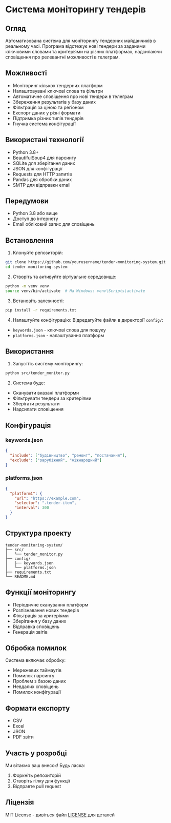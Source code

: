 # Система моніторингу тендерів

## Огляд
Автоматизована система для моніторингу тендерних майданчиків в реальному часі. Програма відстежує нові тендери за заданими ключовими словами та критеріями на різних платформах, надсилаючи сповіщення про релевантні можливості в телеграм.

## Можливості
- Моніторинг кількох тендерних платформ
- Налаштовувані ключові слова та фільтри
- Автоматичне сповіщення про нові тендери в телеграм
- Збереження результатів у базу даних
- Фільтрація за ціною та регіоном
- Експорт даних у різні формати
- Підтримка різних типів тендерів
- Гнучка система конфігурації

## Використані технології
- Python 3.8+
- BeautifulSoup4 для парсингу
- SQLite для зберігання даних
- JSON для конфігурації
- Requests для HTTP запитів
- Pandas для обробки даних
- SMTP для відправки email

## Передумови
- Python 3.8 або вище
- Доступ до інтернету
- Email обліковий запис для сповіщень

## Встановлення

1. Клонуйте репозиторій:
```bash
git clone https://github.com/yourusername/tender-monitoring-system.git
cd tender-monitoring-system
```

2. Створіть та активуйте віртуальне середовище:
```bash
python -m venv venv
source venv/bin/activate  # На Windows: venv\Scripts\activate
```

3. Встановіть залежності:
```bash
pip install -r requirements.txt
```

4. Налаштуйте конфігурацію:
Відредагуйте файли в директорії `config/`:
- `keywords.json` - ключові слова для пошуку
- `platforms.json` - налаштування платформ

## Використання

1. Запустіть систему моніторингу:
```bash
python src/tender_monitor.py
```

2. Система буде:
- Сканувати вказані платформи
- Фільтрувати тендери за критеріями
- Зберігати результати
- Надсилати сповіщення

## Конфігурація

### keywords.json
```json
{
  "include": ["будівництво", "ремонт", "постачання"],
  "exclude": ["зарубіжний", "міжнародний"]
}
```

### platforms.json
```json
{
  "platform1": {
    "url": "https://example.com",
    "selector": ".tender-item",
    "interval": 300
  }
}
```

## Структура проекту
```
tender-monitoring-system/
├── src/
│   └── tender_monitor.py
├── config/
│   ├── keywords.json
│   └── platforms.json
├── requirements.txt
└── README.md
```

## Функції моніторингу
- Періодичне сканування платформ
- Розпізнавання нових тендерів
- Фільтрація за критеріями
- Зберігання у базу даних
- Відправка сповіщень
- Генерація звітів

## Обробка помилок
Система включає обробку:
- Мережевих таймаутів
- Помилок парсингу
- Проблем з базою даних
- Невдалих сповіщень
- Помилок конфігурації

## Формати експорту
- CSV
- Excel
- JSON
- PDF звіти

## Участь у розробці
Ми вітаємо ваш внесок! Будь ласка:
1. Форкніть репозиторій
2. Створіть гілку для функції
3. Відправте pull request

## Ліцензія
MIT License - дивіться файл [LICENSE](LICENSE) для деталей
